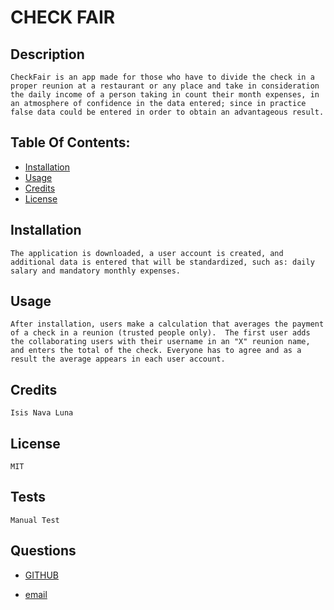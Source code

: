 
 # CHECK FAIR 

 ## Description
    CheckFair is an app made for those who have to divide the check in a proper reunion at a restaurant or any place and take in consideration the daily income of a person taking in count their month expenses, in an atmosphere of confidence in the data entered; since in practice false data could be entered in order to obtain an advantageous result.

## Table Of Contents:
- [Installation](#installation)
- [Usage](#usage)
- [Credits](#credits)
- [License](#license)
    
## Installation 
    The application is downloaded, a user account is created, and additional data is entered that will be standardized, such as: daily salary and mandatory monthly expenses.

## Usage 
    After installation, users make a calculation that averages the payment of a check in a reunion (trusted people only).  The first user adds the collaborating users with their username in an "X" reunion name, and enters the total of the check. Everyone has to agree and as a result the average appears in each user account.

## Credits 
    Isis Nava Luna

## License 
    MIT

## Tests 
    Manual Test

## Questions
 - [GITHUB](https://github.com/iskanalu)
 
 - [email](mailto:navalunaik@gmail.com)